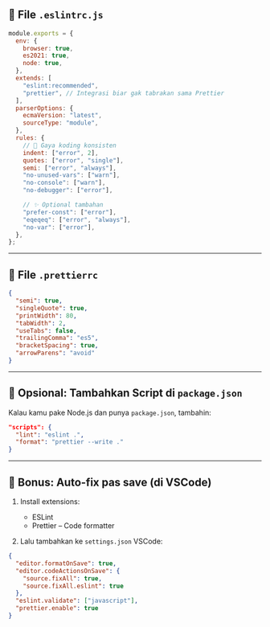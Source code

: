 
## 🧠 File `.eslintrc.js`

```js
module.exports = {
  env: {
    browser: true,
    es2021: true,
    node: true,
  },
  extends: [
    "eslint:recommended",
    "prettier", // Integrasi biar gak tabrakan sama Prettier
  ],
  parserOptions: {
    ecmaVersion: "latest",
    sourceType: "module",
  },
  rules: {
    // 🚨 Gaya koding konsisten
    indent: ["error", 2],
    quotes: ["error", "single"],
    semi: ["error", "always"],
    "no-unused-vars": ["warn"],
    "no-console": ["warn"],
    "no-debugger": ["error"],

    // ✨ Optional tambahan
    "prefer-const": ["error"],
    "eqeqeq": ["error", "always"],
    "no-var": ["error"],
  },
};
```

---

## 🎨 File `.prettierrc`

```json
{
  "semi": true,
  "singleQuote": true,
  "printWidth": 80,
  "tabWidth": 2,
  "useTabs": false,
  "trailingComma": "es5",
  "bracketSpacing": true,
  "arrowParens": "avoid"
}
```

---

## 🧩 Opsional: Tambahkan Script di `package.json`

Kalau kamu pake Node.js dan punya `package.json`, tambahin:

```json
"scripts": {
  "lint": "eslint .",
  "format": "prettier --write ."
}
```

---

## 🚀 Bonus: Auto-fix pas save (di VSCode)

1. Install extensions:
   - ESLint
   - Prettier – Code formatter

2. Lalu tambahkan ke `settings.json` VSCode:

```json
{
  "editor.formatOnSave": true,
  "editor.codeActionsOnSave": {
    "source.fixAll": true,
    "source.fixAll.eslint": true
  },
  "eslint.validate": ["javascript"],
  "prettier.enable": true
}
```
